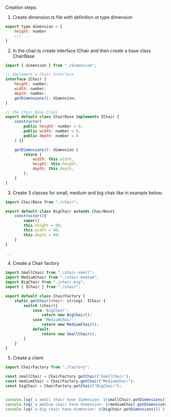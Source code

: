 Creation steps:

1. Create dimension.ts file with definition ot type dimension

```js
export type dimension = {
	height: number
	/// ...
}
```

2. In the chair.ts create interface IChair and then create a base class ChairBase

```js
import { dimension } from "./dimension";

// Implement a Chair Interface
interface IChair {
	height: number;
	width: number;
	depth: number;
	getDimensions(): dimension;
}

// The Chair Base Class
export default class ChairBase implements IChair {
	constructor(
		public height: number = 0,
		public width: number = 0,
		public depth: number = 0
	) {}

	getDimensions(): dimension {
		return {
			width: this.width,
			height: this.height,
			depth: this.depth,
		};
	}
}

```

3. Create 3 classes for small, medium and big chair like in example below:

```js
import ChairBase from "./chair";

export default class BigChair extends ChairBase{
	constructor(){
		super()
		this.height = 80;
		this.width = 80;
		this.depth = 80;
	}
}

...
```

4. Create a Chair factory

```js
import SmallChair from "./chair-small";
import MediumChair from "./chair-medium";
import BigChair from "./chair-big";
import { IChair } from "./chair";

export default class ChairFactory {
	static getChair(chair: string): IChair {
		switch (chair){
			case 'BigChair':
				return new BigChair();
			case 'MediumChair':
				return new MediumChair();
			default:
				return new SmallChair();
		}
	}
}
```

5. Create a client

```js
import ChairFactory from "./factory";

const smallChair = ChairFactory.getChair('SmallChair');
const mediumChair = ChairFactory.getChair("MediumChair");
const bigChair = ChairFactory.getChair("BigChair");


console.log(`a small chair have dimension: ${smallChair.getDimensions()}`);
console.log(`a medium chair have dimension: ${mediumChair.getDimensions()}`);
console.log(`a big chair have dimension: ${bigChair.getDimensions()}`);

```
